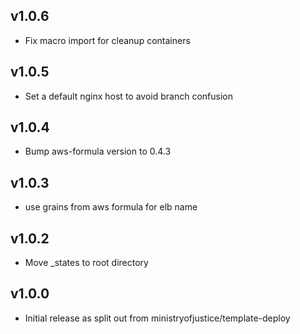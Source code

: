 ## v1.0.6

* Fix macro import for cleanup containers

## v1.0.5

* Set a default nginx host to avoid branch confusion

## v1.0.4

* Bump aws-formula version to 0.4.3

## v1.0.3

* use grains from aws formula for elb name

## v1.0.2

* Move _states to root directory

## v1.0.0

* Initial release as split out from ministryofjustice/template-deploy
